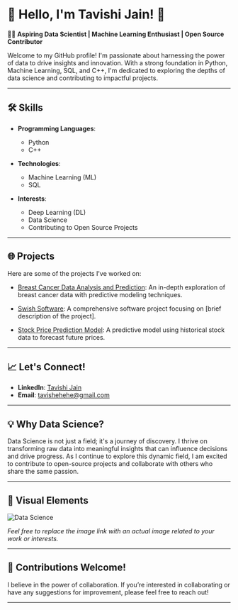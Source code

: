 # 🌟 Hello, I'm Tavishi Jain! 🌟

👩‍💻 **Aspiring Data Scientist | Machine Learning Enthusiast | Open Source Contributor**

Welcome to my GitHub profile! I'm passionate about harnessing the power of data to drive insights and innovation. With a strong foundation in Python, Machine Learning, SQL, and C++, I'm dedicated to exploring the depths of data science and contributing to impactful projects.

---

## 🛠 Skills

- **Programming Languages**: 
  - Python
  - C++
  
- **Technologies**: 
  - Machine Learning (ML)
  - SQL

- **Interests**: 
  - Deep Learning (DL)
  - Data Science
  - Contributing to Open Source Projects

---

## 🌐 Projects

Here are some of the projects I've worked on:

- [Breast Cancer Data Analysis and Prediction](https://github.com/tavishijain3/Breast-Cancer-Data-Analysis-and-Prediction): An in-depth exploration of breast cancer data with predictive modeling techniques.
  
- [Swish Software](https://github.com/tavishijain3/swish_software): A comprehensive software project focusing on [brief description of the project].
  
- [Stock Price Prediction Model](https://github.com/tavishijain3/stock-price-prediction-model): A predictive model using historical stock data to forecast future prices.

---

## 📈 Let's Connect!

- **LinkedIn**: [Tavishi Jain](https://www.linkedin.com/in/tavishi-jainn/)
- **Email**: [tavishehehe@gmail.com](mailto:tavishehehe@gmail.com)

---

## 💡 Why Data Science?

Data Science is not just a field; it's a journey of discovery. I thrive on transforming raw data into meaningful insights that can influence decisions and drive progress. As I continue to explore this dynamic field, I am excited to contribute to open-source projects and collaborate with others who share the same passion.

---

## 🎨 Visual Elements

![Data Science](https://your-image-link.com/data-science.jpg)

*Feel free to replace the image link with an actual image related to your work or interests.*

---

## 🤝 Contributions Welcome!

I believe in the power of collaboration. If you’re interested in collaborating or have any suggestions for improvement, please feel free to reach out!

---


